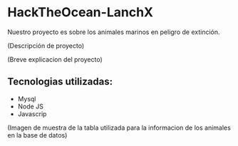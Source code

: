 # HackTheOcean-LanchX

Nuestro proyecto es sobre los animales marinos en peligro de extinción.

(Descripción de proyecto)

(Breve explicacion del proyecto)


## Tecnologias utilizadas:

- Mysql
- Node JS
- Javascrip

(Imagen de muestra de la tabla utilizada para la informacion de los animales en la base de datos)

